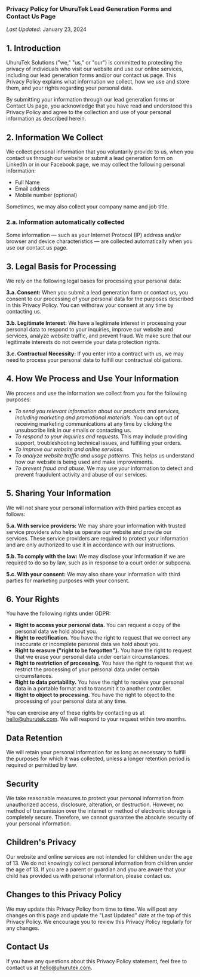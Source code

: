 ### Privacy Policy for UhuruTek Lead Generation Forms and Contact Us Page

_Last Updated_: January 23, 2024

## 1. Introduction

UhuruTek Solutions ("we," "us," or "our") is committed to protecting the privacy of individuals who visit our website and use our online services, including our lead generation forms and/or our contact us page. This Privacy Policy explains what information we collect, how we use and store them, and your rights regarding your personal data.

By submitting your information through our lead generation forms or Contact Us page, you acknowledge that you have read and understood this Privacy Policy and agree to the collection and use of your personal information as described herein.

## 2. Information We Collect

We collect personal information that you voluntarily provide to us, when you contact us through our website or submit a lead generation form on LinkedIn or in our Facebook page, we may collect the following personal information:

* Full Name
* Email address
* Mobile number (optional)

Sometimes, we may also collect your company name and job title.

### 2.a. Information automatically collected
Some information — such as your Internet Protocol (IP) address and/or browser and device characteristics — are collected automatically when you use our contact us page.

## 3. Legal Basis for Processing

We rely on the following legal bases for processing your personal data:

**3.a. Consent:** When you submit a lead generation form or contact us, you consent to our processing of your personal data for the purposes described in this Privacy Policy. You can withdraw your consent at any time by contacting us.

**3.b. Legitimate Interest:** We have a legitimate interest in processing your personal data to respond to your inquiries, improve our website and services, analyze website traffic, and prevent fraud. We make sure that our legitimate interests do not override your data protection rights.

**3.c. Contractual Necessity:** If you enter into a contract with us, we may need to process your personal data to fulfill our contractual obligations.

## 4. How We Process and Use Your Information
We process and use the information we collect from you for the following purposes:

* *To send you relevant information about our products and services, including marketing and promotional materials.* You can opt out of receiving marketing communications at any time by clicking the unsubscribe link in our emails or contacting us.
* *To respond to your inquiries and requests.* This may include providing support, troubleshooting technical issues, and fulfilling your orders.
* *To improve our website and online services.*
* *To analyze website traffic and usage patterns.* This helps us understand how our website is being used and make improvements.
* *To prevent fraud and abuse.* We may use your information to detect and prevent fraudulent activity and abuse of our services.

## 5. Sharing Your Information
We will not share your personal information with third parties except as follows:

**5.a. With service providers:**
We may share your information with trusted service providers who help us operate our website and provide our services. These service providers are required to protect your information and are only authorized to use it in accordance with our instructions.

**5.b. To comply with the law:**
We may disclose your information if we are required to do so by law, such as in response to a court order or subpoena.

**5.c. With your consent:**
We may also share your information with third parties for marketing purposes with your consent.

## 6. Your Rights

You have the following rights under GDPR:

* **Right to access your personal data.** You can request a copy of the personal data we hold about you.
* **Right to rectification.** You have the right to request that we correct any inaccurate or incomplete personal data we hold about you.
* **Right to erasure ("right to be forgotten").** You have the right to request that we erase your personal data under certain circumstances.
* **Right to restriction of processing.** You have the right to request that we restrict the processing of your personal data under certain circumstances.
* **Right to data portability.** You have the right to receive your personal data in a portable format and to transmit it to another controller.
* **Right to object to processing.** You have the right to object to the processing of your personal data at any time.

You can exercise any of these rights by contacting us at <hello@uhurutek.com>. We will respond to your request within two months.

## Data Retention

We will retain your personal information for as long as necessary to fulfill the purposes for which it was collected, unless a longer retention period is required or permitted by law.

## Security

We take reasonable measures to protect your personal information from unauthorized access, disclosure, alteration, or destruction. However, no method of transmission over the internet or method of electronic storage is completely secure. Therefore, we cannot guarantee the absolute security of your personal information.

## Children's Privacy

Our website and online services are not intended for children under the age of 13. We do not knowingly collect personal information from children under the age of 13. If you are a parent or guardian and you are aware that your child has provided us with personal information, please contact us.

## Changes to this Privacy Policy

We may update this Privacy Policy from time to time. We will post any changes on this page and update the "Last Updated" date at the top of this Privacy Policy. We encourage you to review this Privacy Policy regularly for any changes.

## Contact Us

If you have any questions about this Privacy Policy statement, feel free to contact us at <hello@uhurutek.com>.


